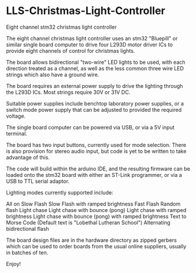 # LLS-Christmas-Light-Controller
Eight channel stm32 christmas light controller

The eight channel christmas light controller uses an stm32 "Bluepill" or similar single board computer to drive four L293D motor driver ICs to provide eight channels of control for christmas lights.

The board allows bidirectional "two-wire" LED lights to be used, with each direction treated as a channel, as well as the less common three wire LED strings which also have a ground wire.

The board requires an external power supply to drive the lighting through the L293D ICs. Most strings require 30V or 31V DC.

Suitable power supplies include benchtop laboratory power supplies, or a switch mode power supply that can be adjusted to provided the required voltage.

The single board computer can be powered via USB, or via a 5V input terminal.

The board has two input buttons, currently used for mode selection. There is also provision for stereo audio input, but code is yet to be written to take advantage of this.

The code will build within the arduino IDE, and the resulting firmware can be loaded onto the stm32 board with either an ST-Link programmer, or via a USB to TTL serial adaptor.

Lighting modes currently supported include:

All on
Slow Flash
Slow Flash with ramped brightness
Fast Flash
Random flash
Light chase
Light chase with bounce (pong)
Light chase with ramped brightness
Light chase with bounce (pong) with ramped brightness
Text to Morse Code (Default text is "Lobethal Lutheran School")
Alternating bidirectional flash

The board design files are in the hardware directory as zipped gerbers which can be used to order boards from the usual online suppliers, usually in batches of ten.

Enjoy!
